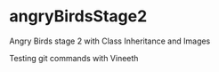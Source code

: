 # angryBirdsStage2
Angry Birds stage 2 with Class Inheritance and Images

Testing git commands with Vineeth
